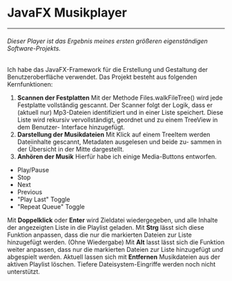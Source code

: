 # JavaFX Musikplayer
---------------------------
###### Dieser Player ist das Ergebnis meines ersten größeren eigenständigen Software-Projekts.

Ich habe das JavaFX-Framework für die Erstellung und Gestaltung der Benutzeroberfläche verwendet.
Das Projekt besteht aus folgenden Kernfunktionen:

1. **Scannen der Festplatten**
 Mit der Methode Files.walkFileTree() wird jede Festplatte vollständig gescannt. Der Scanner 
 folgt der Logik, dass er (aktuell nur) Mp3-Dateien identifiziert und in einer Liste speichert.
 Diese Liste wird rekursiv vervollständigt, geordnet und zu einem TreeView in dem Benutzer-
 Interface hinzugefügt.
2. **Darstellung der Musikdateien**
 Mit Klick auf einem TreeItem werden Dateiinhalte gescannt, Metadaten ausgelesen und beide zu-
 sammen in der Übersicht in der Mitte dargestellt.
3. **Anhören der Musik**
 Hierfür habe ich einige Media-Buttons entworfen.
- Play/Pause
- Stop
- Next
- Previous
- "Play Last" Toggle
- "Repeat Queue" Toggle

Mit **Doppelklick** oder **Enter** wird Zieldatei wiedergegeben, und alle Inhalte der angezeigten Liste in die Playlist geladen. Mit **Strg** lässt sich diese Funktion anpassen, dass die nur die markierten Dateien zur Liste hinzugefügt werden. (Ohne Wiedergabe)
Mit **Alt** lasst lässt sich die Funktion weiter anpassen, dass nur die markierten Dateien zur Liste hinzugefügt *und* abgespielt werden. 
Aktuell lassen sich mit **Entfernen** Musikdateien aus der aktiven Playlist löschen. Tiefere Dateisystem-Eingriffe werden noch nicht unterstützt.
